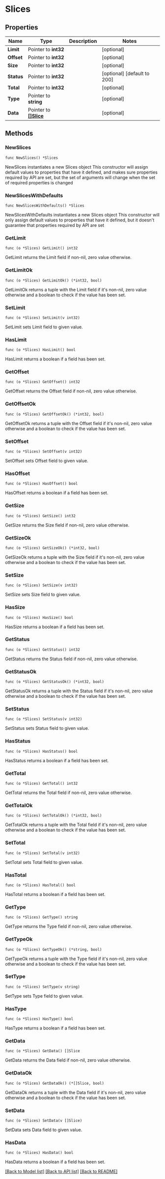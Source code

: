 # Slices

## Properties

Name | Type | Description | Notes
------------ | ------------- | ------------- | -------------
**Limit** | Pointer to **int32** |  | [optional] 
**Offset** | Pointer to **int32** |  | [optional] 
**Size** | Pointer to **int32** |  | [optional] 
**Status** | Pointer to **int32** |  | [optional] [default to 200]
**Total** | Pointer to **int32** |  | [optional] 
**Type** | Pointer to **string** |  | [optional] 
**Data** | Pointer to [**[]Slice**](Slice.md) |  | [optional] 

## Methods

### NewSlices

`func NewSlices() *Slices`

NewSlices instantiates a new Slices object
This constructor will assign default values to properties that have it defined,
and makes sure properties required by API are set, but the set of arguments
will change when the set of required properties is changed

### NewSlicesWithDefaults

`func NewSlicesWithDefaults() *Slices`

NewSlicesWithDefaults instantiates a new Slices object
This constructor will only assign default values to properties that have it defined,
but it doesn't guarantee that properties required by API are set

### GetLimit

`func (o *Slices) GetLimit() int32`

GetLimit returns the Limit field if non-nil, zero value otherwise.

### GetLimitOk

`func (o *Slices) GetLimitOk() (*int32, bool)`

GetLimitOk returns a tuple with the Limit field if it's non-nil, zero value otherwise
and a boolean to check if the value has been set.

### SetLimit

`func (o *Slices) SetLimit(v int32)`

SetLimit sets Limit field to given value.

### HasLimit

`func (o *Slices) HasLimit() bool`

HasLimit returns a boolean if a field has been set.

### GetOffset

`func (o *Slices) GetOffset() int32`

GetOffset returns the Offset field if non-nil, zero value otherwise.

### GetOffsetOk

`func (o *Slices) GetOffsetOk() (*int32, bool)`

GetOffsetOk returns a tuple with the Offset field if it's non-nil, zero value otherwise
and a boolean to check if the value has been set.

### SetOffset

`func (o *Slices) SetOffset(v int32)`

SetOffset sets Offset field to given value.

### HasOffset

`func (o *Slices) HasOffset() bool`

HasOffset returns a boolean if a field has been set.

### GetSize

`func (o *Slices) GetSize() int32`

GetSize returns the Size field if non-nil, zero value otherwise.

### GetSizeOk

`func (o *Slices) GetSizeOk() (*int32, bool)`

GetSizeOk returns a tuple with the Size field if it's non-nil, zero value otherwise
and a boolean to check if the value has been set.

### SetSize

`func (o *Slices) SetSize(v int32)`

SetSize sets Size field to given value.

### HasSize

`func (o *Slices) HasSize() bool`

HasSize returns a boolean if a field has been set.

### GetStatus

`func (o *Slices) GetStatus() int32`

GetStatus returns the Status field if non-nil, zero value otherwise.

### GetStatusOk

`func (o *Slices) GetStatusOk() (*int32, bool)`

GetStatusOk returns a tuple with the Status field if it's non-nil, zero value otherwise
and a boolean to check if the value has been set.

### SetStatus

`func (o *Slices) SetStatus(v int32)`

SetStatus sets Status field to given value.

### HasStatus

`func (o *Slices) HasStatus() bool`

HasStatus returns a boolean if a field has been set.

### GetTotal

`func (o *Slices) GetTotal() int32`

GetTotal returns the Total field if non-nil, zero value otherwise.

### GetTotalOk

`func (o *Slices) GetTotalOk() (*int32, bool)`

GetTotalOk returns a tuple with the Total field if it's non-nil, zero value otherwise
and a boolean to check if the value has been set.

### SetTotal

`func (o *Slices) SetTotal(v int32)`

SetTotal sets Total field to given value.

### HasTotal

`func (o *Slices) HasTotal() bool`

HasTotal returns a boolean if a field has been set.

### GetType

`func (o *Slices) GetType() string`

GetType returns the Type field if non-nil, zero value otherwise.

### GetTypeOk

`func (o *Slices) GetTypeOk() (*string, bool)`

GetTypeOk returns a tuple with the Type field if it's non-nil, zero value otherwise
and a boolean to check if the value has been set.

### SetType

`func (o *Slices) SetType(v string)`

SetType sets Type field to given value.

### HasType

`func (o *Slices) HasType() bool`

HasType returns a boolean if a field has been set.

### GetData

`func (o *Slices) GetData() []Slice`

GetData returns the Data field if non-nil, zero value otherwise.

### GetDataOk

`func (o *Slices) GetDataOk() (*[]Slice, bool)`

GetDataOk returns a tuple with the Data field if it's non-nil, zero value otherwise
and a boolean to check if the value has been set.

### SetData

`func (o *Slices) SetData(v []Slice)`

SetData sets Data field to given value.

### HasData

`func (o *Slices) HasData() bool`

HasData returns a boolean if a field has been set.


[[Back to Model list]](../README.md#documentation-for-models) [[Back to API list]](../README.md#documentation-for-api-endpoints) [[Back to README]](../README.md)



